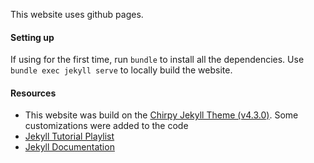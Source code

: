 
This website uses github pages.

#### Setting up

If using for the first time, run `bundle` to install all the dependencies. Use `bundle exec jekyll serve` to locally build the website.

#### Resources

- This website was build on the [Chirpy Jekyll Theme (v4.3.0)](https://github.com/cotes2020/jekyll-theme-chirpy/releases/tag/v4.3.0). Some customizations were added to the code
- [Jekyll Tutorial Playlist](https://www.youtube.com/watch?v=T1itpPvFWHI&list=PLLAZ4kZ9dFpOPV5C5Ay0pHaa0RJFhcmcB)
- [Jekyll Documentation](https://jekyllrb.com/docs/)